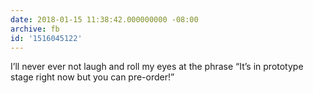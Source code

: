 ```yaml
---
date: 2018-01-15 11:38:42.000000000 -08:00
archive: fb
id: '1516045122'
---
```


I’ll never ever not laugh and roll my eyes at the phrase “It’s in prototype stage right now but you can pre-order!”
